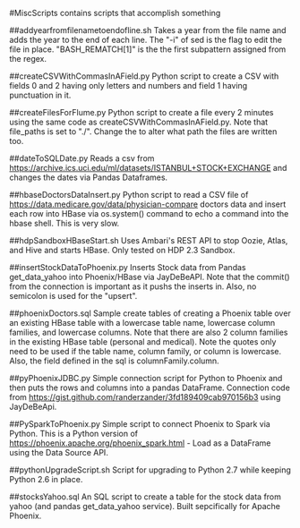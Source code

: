 #MiscScripts contains scripts that accomplish something

##addyearfromfilenametoendofline.sh
Takes a year from the file name and adds the year to the end of each line.  The "-i" of sed is the flag to edit the file in place. "BASH_REMATCH[1]" is the the first subpattern assigned from the regex.

##createCSVWithCommasInAField.py
Python script to create a CSV with fields 0 and 2 having only letters and numbers and field 1 having punctuation in it.

##createFilesForFlume.py
Python script to create a file every 2 minutes using the same code as createCSVWithCommasInAField.py.  Note that file_paths is set to "./". Change the to alter what path the files are written too.

##dateToSQLDate.py
Reads a csv from https://archive.ics.uci.edu/ml/datasets/ISTANBUL+STOCK+EXCHANGE and changes the dates via Pandas Dataframes.

##hbaseDoctorsDataInsert.py
Python script to read a CSV file of https://data.medicare.gov/data/physician-compare doctors data and insert each row into HBase via os.system() command to echo a command into the hbase shell.  This is very slow.

##hdpSandboxHBaseStart.sh
Uses Ambari's REST API to stop Oozie, Atlas, and Hive and starts HBase.  Only tested on HDP 2.3 Sandbox.

##insertStockDataToPhoenix.py
Inserts Stock data from Pandas get_data_yahoo into Phoenix/HBase via JayDeBeAPI.  Note that the commit() from the connection is important as it pushs the inserts in.  Also, no semicolon is used for the "upsert".

##phoenixDoctors.sql
Sample create tables of creating a Phoenix table over an existing HBase table with a lowercase table name, lowercase column families, and lowercase columns.  Note that there are also 2 column families in the existing HBase table (personal and medical).  Note the quotes only need to be used if the table name, column family, or column is lowercase.  Also, the field defined in the sql is columnFamily.column.

##pyPhoenixJDBC.py
Simple connection script for Python to Phoenix and then puts the rows and columns into a pandas DataFrame. Connection code from https://gist.github.com/randerzander/3fd189409cab970156b3 using JayDeBeApi.

##PySparkToPhoenix.py
Simple script to connect Phoenix to Spark via Python.  This is a Python version of https://phoenix.apache.org/phoenix_spark.html - Load as a DataFrame using the Data Source API.

##pythonUpgradeScript.sh
Script for upgrading to Python 2.7 while keeping Python 2.6 in place.

##stocksYahoo.sql
An SQL script to create a table for the stock data from yahoo (and pandas get_data_yahoo service).  Built sepcifically for Apache Phoenix.

